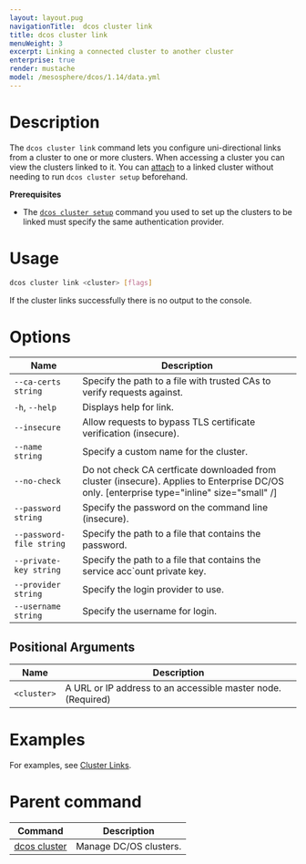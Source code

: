 ```yaml
---
layout: layout.pug
navigationTitle:  dcos cluster link
title: dcos cluster link
menuWeight: 3
excerpt: Linking a connected cluster to another cluster
enterprise: true
render: mustache
model: /mesosphere/dcos/1.14/data.yml
---
```


# Description
The `dcos cluster link` command lets you configure uni-directional links from a cluster to one or more clusters. When accessing a cluster you can view the clusters linked to it. You can [attach](/mesosphere/dcos/1.14/cli/command-reference/dcos-cluster/dcos-cluster-attach/) to a linked cluster without needing to run `dcos cluster setup` beforehand.

**Prerequisites**

- The [`dcos cluster setup`](/mesosphere/dcos/1.14/cli/command-reference/dcos-cluster/dcos-cluster-setup/) command you used to set up the clusters to be linked must specify the same authentication provider.


# Usage

```bash
dcos cluster link <cluster> [flags]
```

If the cluster links successfully there is no output to the console.

# Options

| Name | Description |
|---------|-------------|
| `--ca-certs string`  |      Specify the path to a file with trusted CAs to verify requests against.|
|  `-h`, `--help`  | Displays help for link. |
| `--insecure` |  Allow requests to bypass TLS certificate verification (insecure). |
| `--name string`    |  Specify a custom name for the cluster. |
|  `--no-check`  |  Do not check CA certficate downloaded from cluster (insecure). Applies to Enterprise DC/OS only. [enterprise type="inline" size="small" /]|
|  `--password string`   |     Specify the password on the command line (insecure).|
| `--password-file string`  | Specify the path to a file that contains the password. |
| `--private-key string`   |  Specify the path to a file that contains the service acc`ount private key. |
|  `--provider string`    |    Specify the login provider to use. |
|  `--username string`    |    Specify the username for login. |

## Positional Arguments

| Name | Description |
|---------|-------------|
| `<cluster>`   | A URL or IP address to an accessible master node. (Required)|



# Examples
For examples, see [Cluster Links](/mesosphere/dcos/1.14/administering-clusters/multiple-clusters/cluster-links/).



# Parent command

| Command | Description |
|---------|-------------|
| [dcos cluster](/mesosphere/dcos/1.14/cli/command-reference/dcos-cluster/) | Manage DC/OS clusters. |
